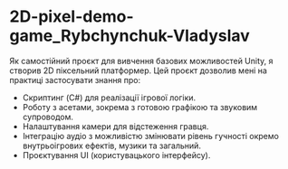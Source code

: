 # 2D-pixel-demo-game_Rybchynchuk-Vladyslav
Як самостійний проєкт для вивчення базових можливостей Unity, я створив 2D піксельний платформер. Цей проєкт дозволив мені на практиці застосувати знання про:
- Скриптинг (C#) для реалізації ігрової логіки.
- Роботу з асетами, зокрема з готовою графікою та звуковим супроводом.
- Налаштування камери для відстеження гравця.
- Інтеграцію аудіо з можливістю змінювати рівень гучності окремо внутрьоігрових ефектів, музики та загальний.
- Проєктування UI (користувацького інтерфейсу).
